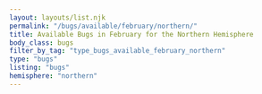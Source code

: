 ```yaml
---
layout: layouts/list.njk
permalink: "/bugs/available/february/northern/"
title: Available Bugs in February for the Northern Hemisphere
body_class: bugs
filter_by_tag: "type_bugs_available_february_northern"
type: "bugs"
listing: "bugs"
hemisphere: "northern"
---
```


